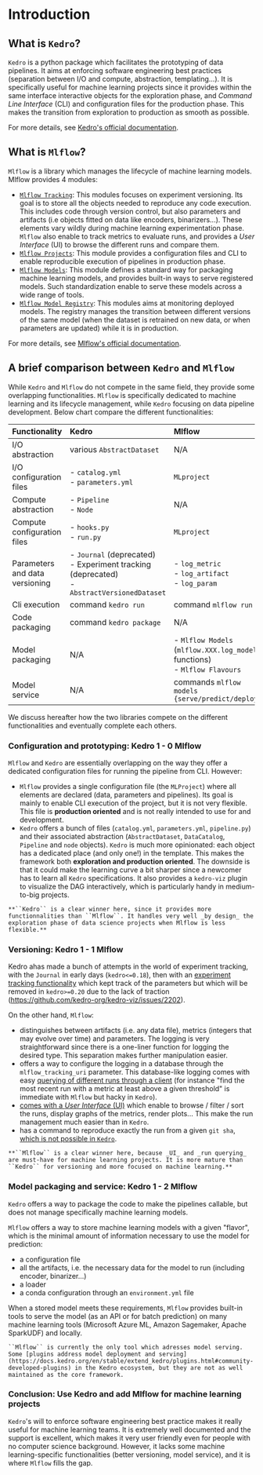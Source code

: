 # Introduction

## What is ``Kedro``?

``Kedro`` is a python package which facilitates the prototyping of data pipelines. It aims at enforcing software engineering best practices (separation between I/O and compute, abstraction, templating...). It is specifically useful for machine learning projects since it provides within the same interface interactive objects for the exploration phase, and *Command Line Interface* (CLI) and configuration files for the production phase. This makes the transition from exploration to production as smooth as possible.

For more details, see [Kedro's official documentation](https://docs.kedro.org/en/stable/introduction/index.html).

## What is ``Mlflow``?

``Mlflow`` is a library which manages the lifecycle of machine learning models. Mlflow provides 4 modules:

- [``Mlflow Tracking``](https://www.mlflow.org/docs/latest/tracking.html): This modules focuses on experiment versioning. Its goal is to store all the objects needed to reproduce any code execution. This includes code through version control, but also parameters and artifacts (i.e objects fitted on data like encoders, binarizers...). These elements vary wildly during machine learning experimentation phase. ``Mlflow`` also enable to track metrics to evaluate runs, and provides a *User Interface* (UI) to browse the different runs and compare them.
- [``Mlflow Projects``](https://www.mlflow.org/docs/latest/projects.html): This module provides a configuration files and CLI to enable reproducible execution of pipelines in production phase.
- [``Mlflow Models``](https://www.mlflow.org/docs/latest/models.html): This module defines a standard way for packaging machine learning models, and provides built-in ways to serve registered models. Such standardization enable to serve these models across a wide range of tools.
- [``Mlflow Model Registry``](https://www.mlflow.org/docs/latest/model-registry.html): This modules aims at monitoring deployed models. The registry manages the transition between different versions of the same model (when the dataset is retrained on new data, or when parameters are updated) while it is in production.

For more details, see [Mlflow's official documentation](https://www.mlflow.org/docs/latest/index.html).

## A brief comparison between ``Kedro`` and ``Mlflow``

While ``Kedro`` and ``Mlflow`` do not compete in the same field, they provide some overlapping functionalities. ``Mlflow`` is specifically dedicated to machine learning and its lifecycle management, while ``Kedro`` focusing on data pipeline development. Below chart compare the different functionalities:

| Functionality                  | Kedro                                             | Mlflow                                                                              |
| :----------------------------- | :------------------------------------------------ | :---------------------------------------------------------------------------------- |
| I/O abstraction                | various ``AbstractDataset``                       | N/A                                                                                 |
| I/O configuration files        | - ``catalog.yml`` <br> - ``parameters.yml``       | ``MLproject``                                                                       |
| Compute abstraction            | - ``Pipeline`` <br> - ``Node``                    | N/A                                                                                 |
| Compute configuration files    | - ``hooks.py`` <br> - ``run.py``                  | `MLproject`                                                                         |
| Parameters and data versioning | - ``Journal`` (deprecated) <br> - Experiment tracking (deprecated) <br> - ``AbstractVersionedDataset`` | - ``log_metric``<br> - ``log_artifact``<br> - ``log_param``|
| Cli execution                  | command ``kedro run``                             | command ``mlflow run``                                                              |
| Code packaging                 | command ``kedro package``                         | N/A                                                                                 |
| Model packaging                | N/A                                               | - ``Mlflow Models`` (``mlflow.XXX.log_model`` functions) <br> - ``Mlflow Flavours`` |
| Model service                  | N/A                                               | commands ``mlflow models {serve/predict/deploy}``                                   |

We discuss hereafter how the two libraries compete on the different functionalities and eventually complete each others.

### Configuration and prototyping: Kedro 1 - 0 Mlflow

``Mlflow`` and ``Kedro`` are essentially overlapping on the way they offer a dedicated configuration files for running the pipeline from CLI. However:  

- ``Mlflow`` provides a single configuration file (the ``MLProject``) where all elements are declared (data, parameters and pipelines). Its goal is mainly to enable CLI execution of the project, but it is not very flexible. This file is **production oriented** and is not really intended to use for  and development.
- ``Kedro`` offers a bunch of files (``catalog.yml``, ``parameters.yml``, ``pipeline.py``) and their associated abstraction (``AbstractDataset``, ``DataCatalog``, ``Pipeline`` and ``node`` objects). ``Kedro`` is much more opinionated: each object has a dedicated place (and only one!) in the template. This makes the framework both **exploration and production oriented**. The downside is that it could make the learning curve a bit sharper since a newcomer has to learn all ``Kedro`` specifications. It also provides a ``kedro-viz`` plugin to visualize the DAG interactively, which is particularly handy in medium-to-big projects.


```{note}
**``Kedro`` is a clear winner here, since it provides more functionnalities than ``Mlflow``. It handles very well _by design_ the exploration phase of data science projects when Mlflow is less flexible.**
```

### Versioning: Kedro 1 - 1 Mlflow

Kedro ahas made a bunch of attempts in the world of experiment tracking, with the ``Journal`` in early days (``kedro<=0.18``), then with an [experiment tracking functionality](https://docs.kedro.org/projects/kedro-viz/en/v9.2.0/experiment_tracking.html) which kept track of the parameters but which will be removed in ``kedro>=0.20`` due to the lack of traction (https://github.com/kedro-org/kedro-viz/issues/2202).

On the other hand, ``Mlflow``:

- distinguishes between artifacts (i.e. any data file), metrics (integers that may evolve over time) and parameters. The logging is very straightforward since there is a one-liner function for logging the desired type. This separation makes further manipulation easier.
- offers a way to configure the logging in a database through the ``mlflow_tracking_uri`` parameter. This database-like logging comes with easy [querying of different runs through a client](https://www.mlflow.org/docs/latest/python_api/mlflow.client.html#mlflow.client.MlflowClient) (for instance "find the most recent run with a metric at least above a given threshold" is immediate with ``Mlflow`` but hacky in ``Kedro``).
- [comes with a *User Interface* (UI)](https://mlflow.org/docs/latest/tracking.html#id7) which enable to browse / filter / sort the runs, display graphs of the metrics, render plots... This make the run management much easier than in ``Kedro``.
- has a command to reproduce exactly the run from a given ``git sha``, [which is not possible in ``Kedro``](https://github.com/quantumblacklabs/kedro/issues/297).

```{note}
**``Mlflow`` is a clear winner here, because _UI_ and _run querying_ are must-have for machine learning projects. It is more mature than ``Kedro`` for versioning and more focused on machine learning.**
```

### Model packaging and service: Kedro 1 - 2 Mlflow

``Kedro`` offers a way to package the code to make the pipelines callable, but does not manage specifically machine learning models.

``Mlflow`` offers a way to store machine learning models with a given "flavor", which is the minimal amount of information necessary to use the model for prediction:

- a configuration file
- all the artifacts, i.e. the necessary data for the model to run (including encoder, binarizer...)
- a loader
- a conda configuration through an ``environment.yml`` file

When a stored model meets these requirements, ``Mlflow`` provides built-in tools to serve the model (as an API or for batch prediction) on many machine learning tools (Microsoft Azure ML, Amazon Sagemaker, Apache SparkUDF) and locally.

```{note}
``Mlflow`` is currently the only tool which adresses model serving. Some [plugins address model deployment and serving](https://docs.kedro.org/en/stable/extend_kedro/plugins.html#community-developed-plugins) in the Kedro ecosystem, but they are not as well maintained as the core framework.
```

### Conclusion: Use Kedro and add Mlflow for machine learning projects

``Kedro``'s will to enforce software engineering best practice makes it really useful for machine learning teams. It is extremely well documented and the support is excellent, which makes it very user friendly even for people with no computer science background. However, it lacks some machine learning-specific functionalities (better versioning, model service), and it is where ``Mlflow`` fills the gap.
